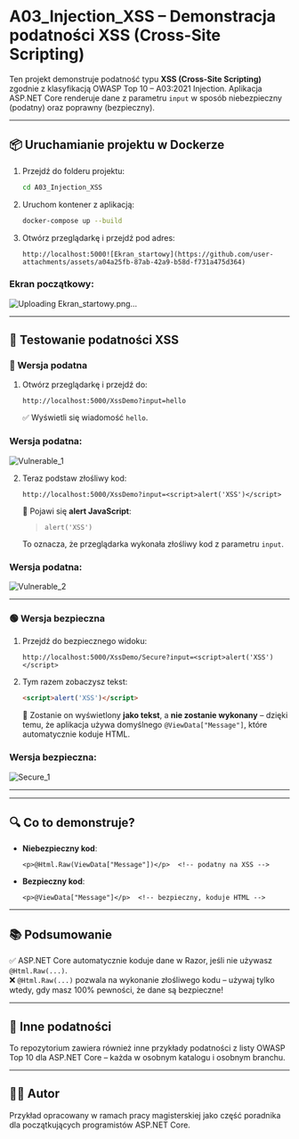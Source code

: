 # A03_Injection_XSS – Demonstracja podatności XSS (Cross-Site Scripting)

Ten projekt demonstruje podatność typu **XSS (Cross-Site Scripting)** zgodnie z klasyfikacją OWASP Top 10 – A03:2021 Injection. Aplikacja ASP.NET Core renderuje dane z parametru `input` w sposób niebezpieczny (podatny) oraz poprawny (bezpieczny).

---

## 📦 Uruchamianie projektu w Dockerze

1. Przejdź do folderu projektu:

   ```bash
   cd A03_Injection_XSS
   ```

2. Uruchom kontener z aplikacją:

   ```bash
   docker-compose up --build
   ```

3. Otwórz przeglądarkę i przejdź pod adres:

   ```
   http://localhost:5000![Ekran_startowy](https://github.com/user-attachments/assets/a04a25fb-87ab-42a9-b58d-f731a475d364)

   ```
  ### Ekran początkowy:
![Uploading Ekran_startowy.png…]()


---

## 🧪 Testowanie podatności XSS

### 🔴 Wersja podatna

1. Otwórz przeglądarkę i przejdź do:

   ```
   http://localhost:5000/XssDemo?input=hello
   ```

   ✅ Wyświetli się wiadomość `hello`.

### Wersja podatna:

![Vulnerable_1](https://github.com/user-attachments/assets/bb132781-0f36-4003-9ebe-887853d6b26e)


2. Teraz podstaw złośliwy kod:

   ```
   http://localhost:5000/XssDemo?input=<script>alert('XSS')</script>
   ```

   🧨 Pojawi się **alert JavaScript**:
   > `alert('XSS')`

   To oznacza, że przeglądarka wykonała złośliwy kod z parametru `input`.

### Wersja podatna:
![Vulnerable_2](https://github.com/user-attachments/assets/1fd1ddb5-0d14-4d34-ae63-c9f44485c7ae)

---

### 🟢 Wersja bezpieczna

1. Przejdź do bezpiecznego widoku:

   ```
   http://localhost:5000/XssDemo/Secure?input=<script>alert('XSS')</script>
   ```

2. Tym razem zobaczysz tekst:
   ```html
   <script>alert('XSS')</script>
   ```

   🔐 Zostanie on wyświetlony **jako tekst**, a **nie zostanie wykonany** – dzięki temu, że aplikacja używa domyślnego `@ViewData["Message"]`, które automatycznie koduje HTML.

### Wersja bezpieczna:
![Secure_1](https://github.com/user-attachments/assets/c16bef16-5061-4661-bbd7-1ef1607cc8e5)


---

---

## 🔍 Co to demonstruje?

- **Niebezpieczny kod**:
  ```cshtml
  <p>@Html.Raw(ViewData["Message"])</p>  <!-- podatny na XSS -->
  ```

- **Bezpieczny kod**:
  ```cshtml
  <p>@ViewData["Message"]</p>  <!-- bezpieczny, koduje HTML -->
  ```

---

## 📚 Podsumowanie

✅ ASP.NET Core automatycznie koduje dane w Razor, jeśli nie używasz `@Html.Raw(...)`.  
❌ `@Html.Raw(...)` pozwala na wykonanie złośliwego kodu – używaj tylko wtedy, gdy masz 100% pewności, że dane są bezpieczne!


---

## 📂 Inne podatności

To repozytorium zawiera również inne przykłady podatności z listy OWASP Top 10 dla ASP.NET Core – każda w osobnym katalogu i osobnym branchu.

---

## 👨‍🔬 Autor

Przykład opracowany w ramach pracy magisterskiej jako część poradnika dla początkujących programistów ASP.NET Core.
